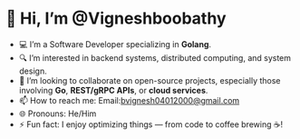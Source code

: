 # 👋 Hi, I’m @Vigneshboobathy

- 💻 I’m a Software Developer specializing in **Golang**.
- 🔍 I’m interested in backend systems, distributed computing, and system design.
- 🤝 I’m looking to collaborate on open-source projects, especially those involving **Go**, **REST/gRPC APIs**, or **cloud services**.
- 📫 How to reach me: Email:bvignesh04012000@gmail.com
- 🌐 Pronouns: He/Him
- ⚡ Fun fact: I enjoy optimizing things — from code to coffee brewing ☕️!
